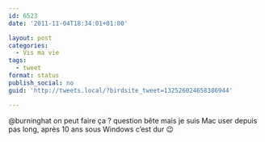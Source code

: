 ```yaml
---
id: 6523
date: '2011-11-04T18:34:01+01:00'

layout: post
categories:
  - Vis ma vie
tags:
  - tweet
format: status
publish_social: no
guid: 'http://tweets.local/?birdsite_tweet=132526024658386944'

---
```


@burninghat on peut faire ça ? question bête mais je suis Mac user depuis pas long, après 10 ans sous Windows c’est dur 😉